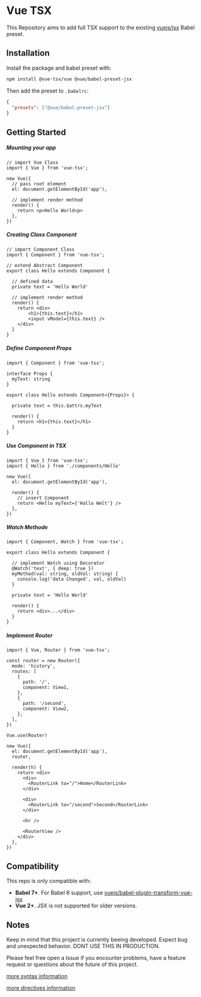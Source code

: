 # Vue TSX

This Repository aims to add full TSX support to the existing [vuejs/jsx](https://github.com/vuejs/jsx) Babel preset.

## Installation

Install the package and babel preset with:

```bash
npm install @vue-tsx/vue @vue/babel-preset-jsx
```

Then add the preset to `.babelrc`:

```json
{
  "presets": ["@vue/babel-preset-jsx"]
}
```

## Getting Started

##### Mounting your app

```tsx
// import Vue Class
import { Vue } from 'vue-tsx';

new Vue({
  // pass root element
  el: document.getElementById('app'),

  // implement render method
  render() {
    return <p>Hello World<p>
  },
})
```

##### Creating Class Component

```tsx
// import Component Class
import { Component } from 'vue-tsx';

// extend Abstract Component
export class Hello extends Component {

  // defined data
  private text = 'Hello World'

  // implement render method
  render() {
    return <div>
        <h1>{this.text}</h1>
        <input vModel={this.text} />
    </div>
  }
}
```

##### Define Component Props

```tsx
import { Component } from 'vue-tsx';

interface Props {
  myText: string
}

export class Hello extends Component<{Props}> {

  private text = this.$attrs.myText

  render() {
    return <h1>{this.text}</h1>
  }
}
```

##### Use Component in TSX

```tsx
import { Vue } from 'vue-tsx';
import { Hello } from './components/Hello'

new Vue({
  el: document.getElementById('app'),

  render() {
    // insert Component
    return <Hello myText={'Hallo Welt'} />
  },
})
```

##### Watch Methode

```tsx
import { Component, Watch } from 'vue-tsx';

export class Hello extends Component {

  // implement Watch using Decorator
  @Watch('text', { deep: true })
  myMethod(val: string, oldVal: string) {
    console.log('data Changed', val, oldVal)
  }

  private text = 'Hello World'

  render() {
    return <div>...</div>
  }
}
```

##### Implement Router

```tsx
import { Vue, Router } from 'vue-tsx';

const router = new Router({
  mode: 'history',
  routes: [
    {
      path: '/',
      component: View1,
    },
    {
      path: '/second',
      component: View2,
    },
  ],
})

Vue.use(Router)

new Vue({
  el: document.getElementById('app'),
  router,

  render(h) {
    return <div>
      <div>
        <RouterLink to="/">Home</RouterLink>
      </div>

      <div>
        <RouterLink to="/second">Second</RouterLink>
      </div>

      <hr />

      <RouterView />
    </div>
  },
})
```

## Compatibility

This repo is only compatible with:

- **Babel 7+**. For Babel 6 support, use [vuejs/babel-plugin-transform-vue-jsx](https://github.com/vuejs/babel-plugin-transform-vue-jsx)
- **Vue 2+**. JSX is not supported for older versions.

## Notes

Keep in mind that this project is currently beeing developed.
Expect bug and unexpected behavior. DONT USE THIS IN PRODUCTION.

Please feel free open a Issue if you encounter problems, have a feature request or questions about the future of this project.


[more syntax information](https://github.com/vuejs/jsx#syntax)

[more directives information](https://github.com/vuejs/jsx/tree/dev/packages/babel-plugin-transform-vue-jsx#vue-directives)